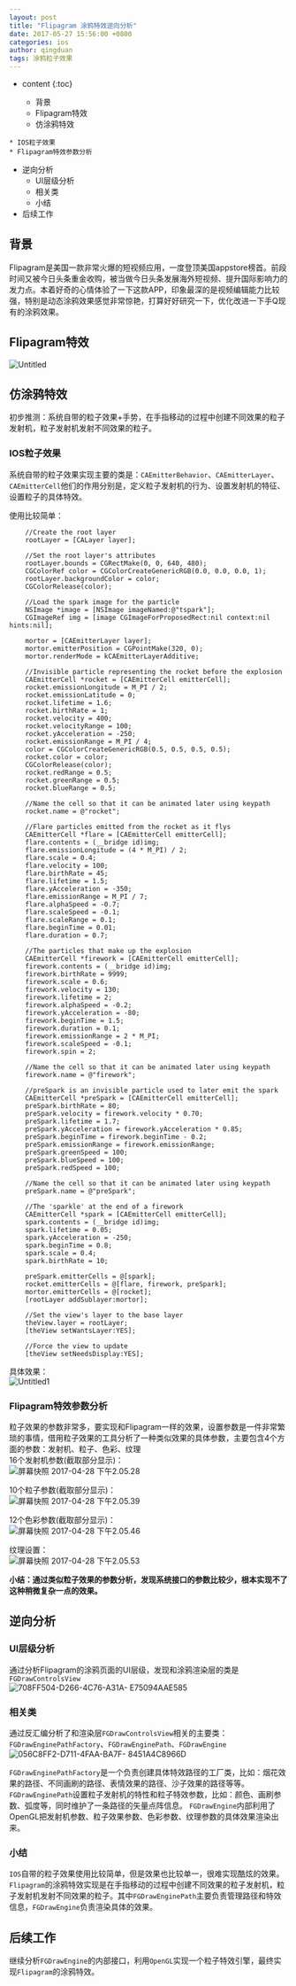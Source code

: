 ```yaml
---
layout: post
title: "Flipagram 涂鸦特效逆向分析"
date: 2017-05-27 15:56:00 +0800
categories: ios
author: qingduan
tags: 涂鸦粒子效果
---
```


* content
{:toc}



  * 背景
  * Flipagram特效
  * 仿涂鸦特效
<!--more-->
    * IOS粒子效果
    * Flipagram特效参数分析
  * 逆向分析
    * UI层级分析
    * 相关类
    * 小结
  * 后续工作

## 背景

Flipagram是美国一款非常火爆的短视频应用，一度登顶美国appstore榜首。前段时间又被今日头条重金收购，被当做今日头条发展海外短视频、提升国际影响力的发力点。本着好奇的心情体验了一下这款APP，印象最深的是视频编辑能力比较强，特别是动态涂鸦效果感觉非常惊艳，打算好好研究一下，优化改进一下手Q现有的涂鸦效果。

## Flipagram特效

![Untitled](/image/flipagram_tu_ya_te_xiao_ni_xiang_fen_xi/a658c5552ff00982a62844332c5ebb83852d4e45677ad42d5f984767987e6e2f)

## 仿涂鸦特效

初步推测：系统自带的粒子效果+手势，在手指移动的过程中创建不同效果的粒子发射机，粒子发射机发射不同效果的粒子。

### IOS粒子效果

系统自带的粒子效果实现主要的类是：`CAEmitterBehavior`、`CAEmitterLayer`、`CAEmitterCell`他们的作用分别是，定义粒子发射机的行为、设置发射机的特征、设置粒子的具体特效。

使用比较简单：

    
    
        //Create the root layer
        rootLayer = [CALayer layer];
    
        //Set the root layer's attributes
        rootLayer.bounds = CGRectMake(0, 0, 640, 480);
        CGColorRef color = CGColorCreateGenericRGB(0.0, 0.0, 0.0, 1);
        rootLayer.backgroundColor = color;
        CGColorRelease(color);
    
        //Load the spark image for the particle
        NSImage *image = [NSImage imageNamed:@"tspark"];
        CGImageRef img = [image CGImageForProposedRect:nil context:nil hints:nil];
    
        mortor = [CAEmitterLayer layer];
        mortor.emitterPosition = CGPointMake(320, 0);
        mortor.renderMode = kCAEmitterLayerAdditive;
    
        //Invisible particle representing the rocket before the explosion
        CAEmitterCell *rocket = [CAEmitterCell emitterCell];
        rocket.emissionLongitude = M_PI / 2;
        rocket.emissionLatitude = 0;
        rocket.lifetime = 1.6;
        rocket.birthRate = 1;
        rocket.velocity = 400;
        rocket.velocityRange = 100;
        rocket.yAcceleration = -250;
        rocket.emissionRange = M_PI / 4;
        color = CGColorCreateGenericRGB(0.5, 0.5, 0.5, 0.5);
        rocket.color = color;
        CGColorRelease(color);
        rocket.redRange = 0.5;
        rocket.greenRange = 0.5;
        rocket.blueRange = 0.5;
    
        //Name the cell so that it can be animated later using keypath
        rocket.name = @"rocket";
    
        //Flare particles emitted from the rocket as it flys
        CAEmitterCell *flare = [CAEmitterCell emitterCell];
        flare.contents = (__bridge id)img;
        flare.emissionLongitude = (4 * M_PI) / 2;
        flare.scale = 0.4;
        flare.velocity = 100;
        flare.birthRate = 45;
        flare.lifetime = 1.5;
        flare.yAcceleration = -350;
        flare.emissionRange = M_PI / 7;
        flare.alphaSpeed = -0.7;
        flare.scaleSpeed = -0.1;
        flare.scaleRange = 0.1;
        flare.beginTime = 0.01;
        flare.duration = 0.7;
    
        //The particles that make up the explosion
        CAEmitterCell *firework = [CAEmitterCell emitterCell];
        firework.contents = (__bridge id)img;
        firework.birthRate = 9999;
        firework.scale = 0.6;
        firework.velocity = 130;
        firework.lifetime = 2;
        firework.alphaSpeed = -0.2;
        firework.yAcceleration = -80;
        firework.beginTime = 1.5;
        firework.duration = 0.1;
        firework.emissionRange = 2 * M_PI;
        firework.scaleSpeed = -0.1;
        firework.spin = 2;
    
        //Name the cell so that it can be animated later using keypath
        firework.name = @"firework";
    
        //preSpark is an invisible particle used to later emit the spark
        CAEmitterCell *preSpark = [CAEmitterCell emitterCell];
        preSpark.birthRate = 80;
        preSpark.velocity = firework.velocity * 0.70;
        preSpark.lifetime = 1.7;
        preSpark.yAcceleration = firework.yAcceleration * 0.85;
        preSpark.beginTime = firework.beginTime - 0.2;
        preSpark.emissionRange = firework.emissionRange;
        preSpark.greenSpeed = 100;
        preSpark.blueSpeed = 100;
        preSpark.redSpeed = 100;
    
        //Name the cell so that it can be animated later using keypath
        preSpark.name = @"preSpark";
    
        //The 'sparkle' at the end of a firework
        CAEmitterCell *spark = [CAEmitterCell emitterCell];
        spark.contents = (__bridge id)img;
        spark.lifetime = 0.05;
        spark.yAcceleration = -250;
        spark.beginTime = 0.8;
        spark.scale = 0.4;
        spark.birthRate = 10;
    
        preSpark.emitterCells = @[spark];
        rocket.emitterCells = @[flare, firework, preSpark];
        mortor.emitterCells = @[rocket];
        [rootLayer addSublayer:mortor];
    
        //Set the view's layer to the base layer
        theView.layer = rootLayer;
        [theView setWantsLayer:YES];
    
        //Force the view to update
        [theView setNeedsDisplay:YES];
    

具体效果：  
![Untitled1](/image/flipagram_tu_ya_te_xiao_ni_xiang_fen_xi/92e77db926e37e4048d8d52e9e340ea5f0a840b874a371e2b016a5f53ef85ba9)

### Flipagram特效参数分析

粒子效果的参数非常多，要实现和Flipagram一样的效果，设置参数是一件非常繁琐的事情，借用粒子效果的工具分析了一种类似效果的具体参数，主要包含4个方面的参数：发射机、粒子、色彩、纹理  
16个发射机参数(截取部分显示)：  
![屏幕快照 2017-04-28
下午2.05.28](/image/flipagram_tu_ya_te_xiao_ni_xiang_fen_xi/2fe6c2862e10ae1f4c1a9eebfbbe85db8fb321bd2dfbf6c7534c0a22e2f58f9d)

10个粒子参数(截取部分显示)：  
![屏幕快照 2017-04-28
下午2.05.39](/image/flipagram_tu_ya_te_xiao_ni_xiang_fen_xi/472680555b4c18e282bdb26fe5458ee6b8836c878ebcb5314ba5bd47b8b2be01)

12个色彩参数(截取部分显示)：  
![屏幕快照 2017-04-28
下午2.05.46](/image/flipagram_tu_ya_te_xiao_ni_xiang_fen_xi/b8008c75a6fc39919a88daac1a678a9b06281c5000babb29abaa26429f2754a9)

纹理设置：  
![屏幕快照 2017-04-28
下午2.05.53](/image/flipagram_tu_ya_te_xiao_ni_xiang_fen_xi/d65415b4f3fa5a956b979931f29259456344a9383c027e54dbf816daa55e6e40)

**小结：通过类似粒子效果的参数分析，发现系统接口的参数比较少，根本实现不了这种稍微复杂一点的效果。**

## 逆向分析

### UI层级分析

通过分析Flipagram的涂鸦页面的UI层级，发现和涂鸦渲染层的类是`FGDrawControlsView`  
![708FF504-D266-4C76-A31A-
E75094AAE585](/image/flipagram_tu_ya_te_xiao_ni_xiang_fen_xi/39a67b431717fbf92b7b7f943c689f422eb6f782eeedb2c5ad7b23f955c3b6bc)

### 相关类

通过反汇编分析了和渲染层`FGDrawControlsView`相关的主要类：`FGDrawEnginePathFactory`、`FGDrawEnginePath`、`FGDrawEngine`  
![056C8FF2-D711-4FAA-BA7F-
8451A4C8966D](/image/flipagram_tu_ya_te_xiao_ni_xiang_fen_xi/c59271ab58e5f8f9934b2b7a817602d27e87ee1c8ddd2a65eab9a973c6251f1d)

`FGDrawEnginePathFactory`是一个负责创建具体特效路径的工厂类，比如：烟花效果的路径、不同画刷的路径、表情效果的路径、沙子效果的路径等等。
`FGDrawEnginePath`设置粒子发射机的特性和粒子特效参数，比如：颜色、画刷参数、弧度等，同时维护了一条路径的矢量点阵信息。
`FGDrawEngine`内部利用了OpenGL把发射机参数、粒子效果参数、色彩参数、纹理参数的具体效果渲染出来。

### 小结

`IOS`自带的粒子效果使用比较简单，但是效果也比较单一，很难实现酷炫的效果。`Flipagram`的涂鸦特效实现是在手指移动的过程中创建不同效果的粒子发射机，粒子发射机发射不同效果的粒子。其中`FGDrawEnginePath`主要负责管理路径和特效信息，`FGDrawEngine`负责渲染具体的效果。

## 后续工作

继续分析`FGDrawEngine`的内部接口，利用`OpenGL`实现一个粒子特效引擎，最终实现`Flipagram`的涂鸦特效。

